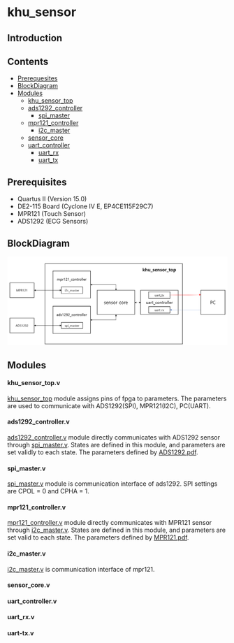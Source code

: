 # khu_sensor

## Introduction

## Contents

* [Prerequesites](#prerequisites)
* [BlockDiagram](#BlockDiagram)
* [Modules](#Modules)
   - [khu_sensor_top](##khu_sensor_top)
   - [ads1292_controller](#ads1292_controller)
     + [spi_master](#spi_master)  
   - [mpr121_controller](#mpr121_controller)
     + [i2c_master](#i2c_master)
   - [sensor_core](#sensor_core)
   - [uart_controller](#uart_controller)
     + [uart_rx](#uart_rx)
      + [uart_tx](#uart_tx)




## Prerequisites

- Quartus II (Version 15.0)
- DE2-115 Board (Cyclone IV E, EP4CE115F29C7)
- MPR121 (Touch Sensor)
- ADS1292 (ECG Sensors)


## BlockDiagram
![Block Diagram](khu_sensor_blockdiagram.png)


## Modules

#### khu_sensor_top.v
[khu_sensor_top](./khu_sensor/Source/khu_seonsor_top.v) module assigns pins of fpga to parameters. The parameters are used to communicate with ADS1292(SPI), MPR121(I2C), PC(UART).

#### ads1292_controller.v
[ads1292_controller.v](./khu_sensor/Source/ads1292_controller.v) module directly communicates with ADS1292 sensor through [spi_master.v](./khu_sensor/Source/spi_master.v). States are defined in this module, and parameters are set validly to each state. The parameters defined by [ADS1292.pdf](./reference/ADS1292/ADS1292.pdf).        

#### spi_master.v
[spi_master.v](./khu_sensor/Source/spi_master.v) module is communication interface of ads1292.
SPI settings are CPOL = 0 and CPHA = 1.

#### mpr121_controller.v
[mpr121_controller.v](./khu_sensor/Source/mpr121_controller.v) module directly communicates with MPR121 sensor through [i2c_master.v](./khu_sensor/Source/i2c_master.v). States are defined in this module, and parameters are set valid to each state. The parameters defined by [MPR121.pdf](./reference/MPR121/MPR121.pdf).           


#### i2c_master.v
[i2c_master.v](./khu_sensor/Source/i2c_master.v) is communication interface of mpr121.

#### sensor_core.v
#### uart_controller.v
#### uart_rx.v
#### uart-tx.v
